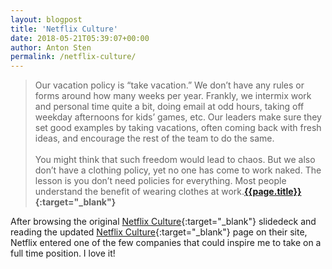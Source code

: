 ```yaml
---
layout: blogpost
title: 'Netflix Culture'
date: 2018-05-21T05:39:07+00:00
author: Anton Sten
permalink: /netflix-culture/
---
```


>Our vacation policy is “take vacation.” We don’t have any rules or forms around how many weeks per year. Frankly, we intermix work and personal time quite a bit, doing email at odd hours, taking off weekday afternoons for kids’ games, etc. Our leaders make sure they set good examples by taking vacations, often coming back with fresh ideas, and encourage the rest of the team to do the same.<br /><br />You might think that such freedom would lead to chaos. But we also don’t have a clothing policy, yet no one has come to work naked. The lesson is you don’t need policies for everything. Most people understand the benefit of wearing clothes at work.**[{{page.title}}](https://jobs.netflix.com/culture){:target="_blank"}**

After browsing the original [Netflix Culture](https://www.slideshare.net/reed2001/culture-1798664/2-Netflix_CultureFreedom_Responsibility2){:target="_blank"} slidedeck and reading the updated [Netflix Culture](https://jobs.netflix.com/culture){:target="_blank"} page on their site, Netflix entered one of the few companies that could inspire me to take on a full time position. I love it!
